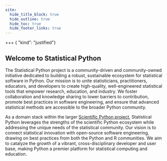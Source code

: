 ```yaml
---
site:
  hide_title_block: true
  hide_outline: true
  hide_toc: true
  hide_footer_links: true
---
```


+++ { "kind": "justified"}

## Welcome to Statistical Python

The Statistical Python project is a community-driven and community-owned initiative dedicated to building a robust, sustainable ecosystem for statistical software in Python.
Our mission is to unite statisticians, practitioners, educators, and developers to create high-quality, well-engineered statistical tools that empower research, education, and industry.
We foster collaboration and knowledge sharing to lower barriers to contribution, promote best practices in software engineering, and ensure that advanced statistical methods are accessible to the broader Python community.

As a domain stack within the larger [Scientific Python project](https://scientific-python.org/), Statistical Python leverages the strengths of the scientific Python ecosystem while addressing the unique needs of the statistical community.
Our vision is to connect statistical innovation with open-source software engineering, drawing on best practices from both the Python and R communities.
We aim to catalyze the growth of a vibrant, cross-disciplinary developer and user base, making Python a premier platform for statistical computing and education.
